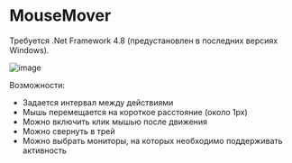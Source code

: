 # MouseMover

Требуется .Net Framework 4.8 (предустановлен в последних версиях Windows).

![image](https://github.com/user-attachments/assets/3d5b9725-93f5-4bca-a08b-9ed475872084)

Возможности:

- Задается интервал между действиями
- Мышь перемещается на короткое расстояние (около 1px)
- Можно включить клик мышью после движения
- Можно свернуть в трей
- Можно выбрать мониторы, на которых необходимо поддерживать активность
